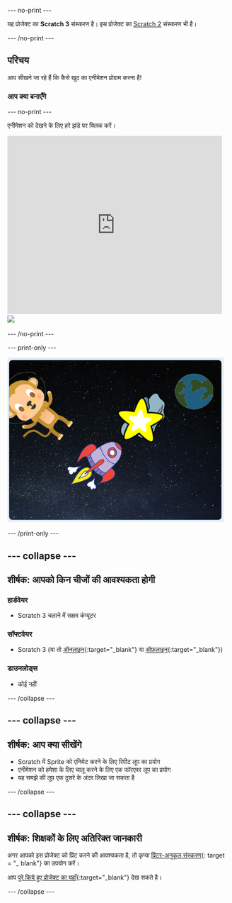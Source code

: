 \--- no-print \---

यह प्रोजेक्ट का **Scratch 3** संस्करण है। इस प्रोजेक्ट का [Scratch 2](https://projects.raspberrypi.org/en/projects/lost-in-space-scratch2) संस्करण भी है।

\--- /no-print \---

## परिचय

आप सीखने जा रहे हैं कि कैसे खुद का एनीमेशन प्रोग्राम करना है!

### आप क्या बनाएँगे

\--- no-print \---

एनीमेशन को देखने के लिए हरे झंडे पर क्लिक करें।

<div class="scratch-preview">
  <iframe allowtransparency="true" width="485" height="402" src="https://scratch.mit.edu/projects/embed/276873231/?autostart=false" frameborder="0" scrolling="no"></iframe>
  <img src="images/space-final.png">
</div>

\--- /no-print \---

\--- print-only \---

![Complete project](images/showcase_static.png)

\--- /print-only \---

## \--- collapse \---

## शीर्षक: आपको किन चीजों की आवश्यकता होगी

### हार्डवेयर

- Scratch 3 चलाने में सक्षम कंप्यूटर

### सॉफ्टवेयर

- Scratch 3 (या तो [ऑनलाइन](http://rpf.io/scratchon){:target="_blank"} या [ऑफ़लाइन](http://rpf.io/scratchoff){:target="_blank"})

### डाउनलोड्स

- कोई नहीं

\--- /collapse \---

## \--- collapse \---

## शीर्षक: आप क्या सीखेंगे

- Scratch में Sprite को एनिमेट करने के लिए रिपीट लूप का प्रयोग
- एनीमेशन को हमेशा के लिए चालू करने के लिए एक फॉरएवर लूप का प्रयोग
- यह समझे की लूप एक दुसरे के अंदर लिखा जा सकता है

\--- /collapse \---

## \--- collapse \---

## शीर्षक: शिक्षकों के लिए अतिरिक्त जानकारी

अगर आपको इस प्रोजेक्ट को प्रिंट करने की आवश्यकता है, तो कृप्या [प्रिंटर-अनुकूल संस्करण](https://projects.raspberrypi.org/en/projects/lost-in-space/print){: target = "_ blank"} का उपयोग करें।

आप [पुरे किये हुए प्रोजेक्ट का यहाँ](http://rpf.io/p/en/lost-in-space-get){:target="_blank"} देख सकते है।

\--- /collapse \---